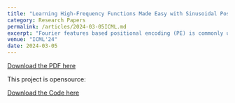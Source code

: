 ```yaml
---
title: "Learning High-Frequency Functions Made Easy with Sinusoidal Positional Encoding"
category: Research Papers
permalink: /articles/2024-03-05ICML.md
excerpt: "Fourier features based positional encoding (PE) is commonly used in machine learning tasks that involve learning high-frequency features from lowdimensional inputs, such as 3D view synthesis and time series regression with neural tangent kernels. Despite their effectiveness, existing PEs require manual, empirical adjustment of crucial hyperparameters, specifically the Fourier features, tailored to each unique task. Further, PEs face challenges in efficiently learning high-frequency functions, particularly in tasks with limited data. In this paper, we introduce sinusoidal PE (SPE), designed to efficiently learn adaptive frequency features closely aligned with the true underlying function. Our experiments demonstrate that SPE, without hyperparameter tuning, consistently achieves enhanced fidelity and faster training across various tasks, including 3D view synthesis, Text-toSpeech generation, and 1D regression. SPE is implemented as a direct replacement for existing PEs. Its plug-and-play nature lets numerous tasks easily adopt and benefit from SPE.." 
venue: "ICML'24"
date: 2024-03-05
---
```


[Download the PDF here](https://arxiv.org/pdf/2407.09370)

This project is opensource:

[Download the Code here](https://github.com/zhyuan11/SPE)
